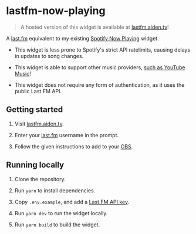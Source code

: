 # lastfm-now-playing

> A hosted version of this widget is available at [lastfm.aiden.tv](https://lastfm.aiden.tv)!

A [last.fm](https://last.fm) equivalent to my existing [Spotify Now Playing](https://github.com/aidenwallis/nowplaying) widget.

- This widget is less prone to Spotify's strict API ratelimits, causing delays in updates to song changes.

- This widget is able to support other music providers, [such as YouTube Music](https://www.last.fm/about/trackmymusic)!

- This widget does not require any form of authentication, as it uses the public Last.FM API.

## Getting started

1. Visit [lastfm.aiden.tv](https://lastfm.aiden.tv).

1. Enter your [last.fm](https://last.fm) username in the prompt.

1. Follow the given instructions to add to your [OBS](https://obsproject.com/).

## Running locally

1. Clone the repository.

1. Run `yarn` to install dependencies.

1. Copy `.env.example`, and add a [Last.FM API key](https://last.fm/api/accounts).

1. Run `yarn dev` to run the widget locally.

1. Run `yarn build` to build the widget.
